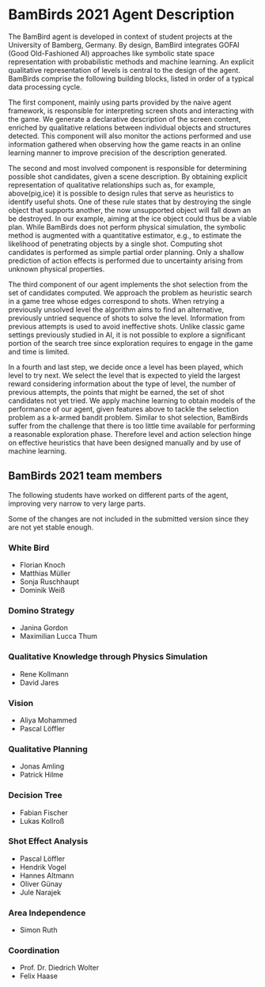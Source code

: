# BamBirds 2021 Agent Description

The BamBird agent is developed in context of student projects at the University of Bamberg, Germany. By design, BamBird integrates GOFAI (Good Old-Fashioned AI) approaches like symbolic state space representation with probabilistic methods and machine learning. An explicit qualitative representation of levels is central to the design of the agent. BamBirds comprise the following building blocks, listed in order of a typical data processing cycle.

The first component, mainly using parts provided by the naive agent framework, is responsible for interpreting screen shots and interacting with the game. We generate a declarative description of the screen content, enriched by qualitative relations between individual objects and structures detected. This component will also monitor the actions performed and use information gathered when observing how the game reacts in an online learning manner to improve precision of the description generated.

The second and most involved component is responsible for determining possible shot candidates, given a scene description. By obtaining explicit representation of qualitative relationships such as, for example, above(pig,ice) it is possible to design rules that serve as heuristics to identify useful shots. One of these rule states that by destroying the single object that supports another, the now unsupported object will fall down an be destroyed. In our example, aiming at the ice object could thus be a viable plan. While BamBirds does not perform physical simulation, the symbolic method is augmented with a quantitative estimator, e.g., to estimate the likelihood of penetrating objects by a single shot. Computing shot candidates is performed as simple partial order planning. Only a shallow prediction of action effects is performed due to uncertainty arising from unknown physical properties. 

The third component of our agent implements the shot selection from the set of candidates computed. We approach the problem as heuristic search in a game tree whose edges correspond to shots. When retrying a previously unsolved level the algorithm aims to find an alternative, previously untried sequence of shots to solve the level. Information from previous attempts is used to avoid ineffective shots. Unlike classic game settings previously studied in AI, it is not possible to explore a significant portion of the search tree since exploration requires to engage in the game and time is limited.

In a fourth and last step, we decide once a level has been played, which level to try next. We select the level that is expected to yield the largest reward considering information about the type of level, the number of previous attempts, the points that might be earned, the set of shot candidates not yet tried. We apply machine learning to obtain models of the performance of our agent, given features above to tackle the selection problem as a k-armed bandit problem. Similar to shot selection, BamBirds suffer from the challenge that there is too little time available for performing a reasonable exploration phase. Therefore level and action selection hinge on effective heuristics that have been designed manually and by use of machine learning.

## BamBirds 2021 team members

The following students have worked on different parts of the agent, improving very narrow to very large parts. 

Some of the changes are not included in the submitted version since they are not yet stable enough.

### White Bird
* Florian Knoch
* Matthias Müller
* Sonja Ruschhaupt
* Dominik Weiß

### Domino Strategy
* Janina Gordon 
* Maximilian Lucca Thum

### Qualitative Knowledge through Physics Simulation
* Rene Kollmann
* David Jares

### Vision
* Aliya Mohammed
* Pascal Löffler

### Qualitative Planning
* Jonas Amling
* Patrick Hilme

### Decision Tree
* Fabian Fischer
* Lukas Kollroß

### Shot Effect Analysis
* Pascal Löffler
* Hendrik Vogel
* Hannes Altmann
* Oliver Günay
* Jule Narajek

### Area Independence
* Simon Ruth

### Coordination
* Prof. Dr. Diedrich Wolter
* Felix Haase

